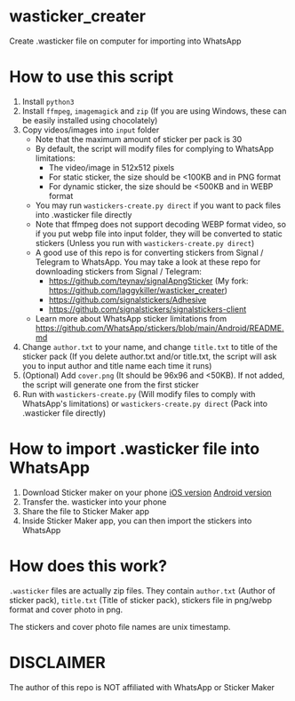# wasticker_creater
Create .wasticker file on computer for importing into WhatsApp

# How to use this script
1. Install `python3`
2. Install `ffmpeg`, `imagemagick` and `zip` (If you are using Windows, these can be easily installed using chocolately)
3. Copy videos/images into `input` folder
    - Note that the maximum amount of sticker per pack is 30
    - By default, the script will modify files for complying to WhatsApp limitations:
        - The video/image in 512x512 pixels
        - For static sticker, the size should be <100KB and in PNG format
        - For dynamic sticker, the size should be <500KB and in WEBP format
    - You may run `wastickers-create.py direct` if you want to pack files into .wasticker file directly
    - Note that ffmpeg does not support decoding WEBP format video, so if you put webp file into input folder, they will be converted to static stickers (Unless you run with `wastickers-create.py direct`)
    - A good use of this repo is for converting stickers from Signal / Telegram to WhatsApp. You may take a look at these repo for downloading stickers from Signal / Telegram:
        - https://github.com/teynav/signalApngSticker (My fork: https://github.com/laggykiller/wasticker_creater)
        - https://github.com/signalstickers/Adhesive
        - https://github.com/signalstickers/signalstickers-client
    - Learn more about WhatsApp sticker limitations from https://github.com/WhatsApp/stickers/blob/main/Android/README.md
3. Change `author.txt` to your name, and change `title.txt` to title of the sticker pack (If you delete author.txt and/or title.txt, the script will ask you to input author and title name each time it runs)
5. (Optional) Add `cover.png` (It should be 96x96 and <50KB). If not added, the script will generate one from the first sticker
6. Run with `wastickers-create.py` (Will modify files to comply with WhatsApp's limitations) or `wastickers-create.py direct` (Pack into .wasticker file directly)

# How to import .wasticker file into WhatsApp
1. Download Sticker maker on your phone [iOS version](https://apps.apple.com/us/app/sticker-maker-studio/id1443326857) [Android version](https://play.google.com/store/apps/details?id=com.marsvard.stickermakerforwhatsapp)
2. Transfer the. wasticker into your phone
3. Share the file to Sticker Maker app
4. Inside Sticker Maker app, you can then import the stickers into WhatsApp

# How does this work?
`.wasticker` files are actually zip files. They contain `author.txt` (Author of sticker pack), `title.txt` (Title of sticker pack), stickers file in png/webp format and cover photo in png.

The stickers and cover photo file names are unix timestamp.

# DISCLAIMER
The author of this repo is NOT affiliated with WhatsApp or Sticker Maker